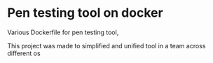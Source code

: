 # Pen testing tool on docker
Various Dockerfile for pen testing tool,

This project was made to simplified and unified tool in a team across different os



